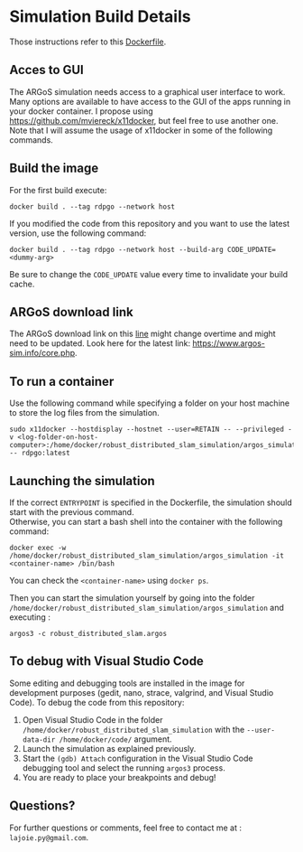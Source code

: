 # Simulation Build Details
Those instructions refer to this [Dockerfile](https://github.com/lajoiepy/robust_distributed_slam_simulation/blob/master/docker/devel/Dockerfile).

## Acces to GUI
The ARGoS simulation needs access to a graphical user interface to work. Many options are available to have access to the GUI of the apps running in your docker container. I propose using https://github.com/mviereck/x11docker, but feel free to use another one. Note that I will assume the usage of x11docker in some of the following commands.

## Build the image
For the first build execute: 
```
docker build . --tag rdpgo --network host
```
If you modified the code from this repository and you want to use the latest version, use the following command: 
```
docker build . --tag rdpgo --network host --build-arg CODE_UPDATE=<dummy-arg>
```
Be sure to change the `CODE_UPDATE` value every time to invalidate your build cache.

## ARGoS download link
The ARGoS download link on this [line](https://github.com/lajoiepy/robust_distributed_slam_simulation/blob/e55d28cd00d80e20d63629a4fda3938b1965c539/docker/devel/Dockerfile#L53)
might change overtime and might need to be updated. Look here for the latest link: https://www.argos-sim.info/core.php.

## To run a container
Use the following command while specifying a folder on your host machine to store the log files from the simulation. 
```
sudo x11docker --hostdisplay --hostnet --user=RETAIN -- --privileged -v <log-folder-on-host-computer>:/home/docker/robust_distributed_slam_simulation/argos_simulation/log -- rdpgo:latest
```

## Launching the simulation
If the correct `ENTRYPOINT` is specified in the Dockerfile, the simulation should start with the previous command. \
Otherwise, you can start a bash shell into the container with the following command: 
```
docker exec -w /home/docker/robust_distributed_slam_simulation/argos_simulation -it <container-name> /bin/bash
```
You can check the `<container-name>` using `docker ps`. 

Then you can start the simulation yourself by going into the folder `/home/docker/robust_distributed_slam_simulation/argos_simulation`
and executing :
```
argos3 -c robust_distributed_slam.argos
```

## To debug with Visual Studio Code
Some editing and debugging tools are installed in the image for development purposes (gedit, nano, strace, valgrind, and Visual Studio Code).
To debug the code from this repository:
1. Open Visual Studio Code in the folder `/home/docker/robust_distributed_slam_simulation` with the `--user-data-dir /home/docker/code/` argument.
2. Launch the simulation as explained previously.
3. Start the `(gdb) Attach` configuration in the Visual Studio Code debugging tool and select the running `argos3` process.
4. You are ready to place your breakpoints and debug!

## Questions?
For further questions or comments, feel free to contact me at : `lajoie.py@gmail.com`.
